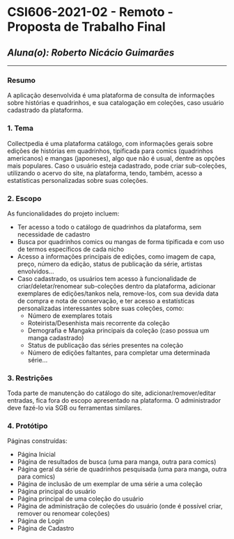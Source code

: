 # **CSI606-2021-02 - Remoto - Proposta de Trabalho Final**

## *Aluna(o): Roberto Nicácio Guimarães*

--------------

<!-- Descrever um resumo sobre o trabalho. -->

### Resumo

  A aplicação desenvolvida é uma plataforma de consulta de informações sobre histórias e quadrinhos, e sua catalogação em coleções, caso usuário cadastrado da plataforma.

<!-- Apresentar o tema. -->
### 1. Tema

  Collectpedia é uma plataforma catálogo, com informações gerais sobre edições de histórias em quadrinhos, tipificada para comics (quadrinhos americanos) e mangas (japoneses), algo que não é usual, dentre as opções mais populares. Caso o usuário esteja cadastrado, pode criar sub-coleções, utilizando o acervo do site, na plataforma, tendo, também, acesso a estatísticas personalizadas sobre suas coleções.

<!-- Descrever e limitar o escopo da aplicação. -->
### 2. Escopo

  As funcionalidades do projeto incluem:
  - Ter acesso a todo o catálogo de quadrinhos da plataforma, sem necessidade de cadastro
  - Busca por quadrinhos comics ou mangas de forma tipificada e com uso de termos específicos de cada nicho
  - Acesso a informações principais de edições, como imagem de capa, preço, número da edição, status de publicação da série, artistas envolvidos...
  - Caso cadastrado, os usuários tem acesso à funcionalidade de criar/deletar/renomear sub-coleções dentro da plataforma, adicionar exemplares de edições/tankos nela, remove-los, com sua devida data de compra e nota de conservação, e ter acesso a estatísticas personalizadas interessantes sobre suas coleções, como: 
    - Número de exemplares totais
    - Roteirista/Desenhista mais recorrente da coleção
    - Demografia e Mangaka principais da coleção (caso possua um manga cadastrado)
    - Status de publicação das séries presentes na coleção
    - Número de edições faltantes, para completar uma determinada série...

<!-- Apresentar restrições de funcionalidades e de escopo. -->
### 3. Restrições

  Toda parte de manutenção do catálogo do site, adicionar/remover/editar entradas, fica fora do escopo apresentado na plataforma. O administrador deve fazé-lo via SGB ou ferramentas similares.

<!-- Construir alguns protótipos para a aplicação, disponibilizá-los no Github e descrever o que foi considerado. //-->
### 4. Protótipo

  Páginas construídas:
  - Página Inicial
  - Página de resultados de busca (uma para manga, outra para comics)
  - Página geral da série de quadrinhos pesquisada (uma para manga, outra para comics)
  - Página de inclusão de um exemplar de uma série a uma coleção
  - Página principal do usuário
  - Página principal de uma coleção do usuário
  - Página de administração de coleções do usuário (onde é possível criar, remover ou renomear coleções)
  - Página de Login
  - Página de Cadastro

